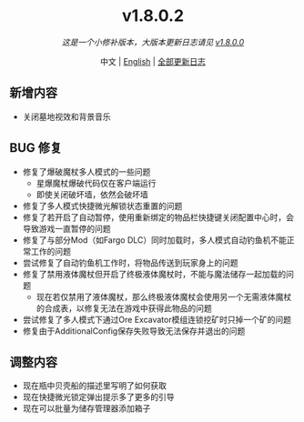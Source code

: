 ﻿<h1 align="center">v1.8.0.2</h1>

<div align="center">

*这是一个小修补版本，大版本更新日志请见 [v1.8.0.0](v1.8.0.0.md)*

中文 | [English](../en/v1.8.0.2.md) | [全部更新日志](../../ChangeLog.md)

</div>

## 新增内容

- 关闭墓地视效和背景音乐

## BUG 修复

- 修复了爆破魔杖多人模式的一些问题
  - 星爆魔杖爆破代码仅在客户端运行
  - 即使关闭破坏墙，依然会破坏墙
- 修复了多人模式快捷微光解锁状态重置的问题
- 修复了若开启了自动暂停，使用重新绑定的物品栏快捷键关闭配置中心时，会导致游戏一直暂停的问题
- 修复了与部分Mod（如Fargo DLC）同时加载时，多人模式自动钓鱼机不能正常工作的问题
- 尝试修复了自动钓鱼机工作时，将物品传送到玩家身上的问题
- 修复了禁用液体魔杖但开启了终极液体魔杖时，不能与魔法储存一起加载的问题
  - 现在若仅禁用了液体魔杖，那么终极液体魔杖会使用另一个无需液体魔杖的合成表，以修复无法在游戏中获得此物品的问题
- 尝试修复了多人模式下通过Ore Excavator模组连锁挖矿时只掉一个矿的问题
- 修复由于AdditionalConfig保存失败导致无法保存并退出的问题

## 调整内容

- 现在瓶中贝壳船的描述里写明了如何获取
- 现在快捷微光锁定弹出提示多了更多的引导
- 现在可以批量为储存管理器添加箱子